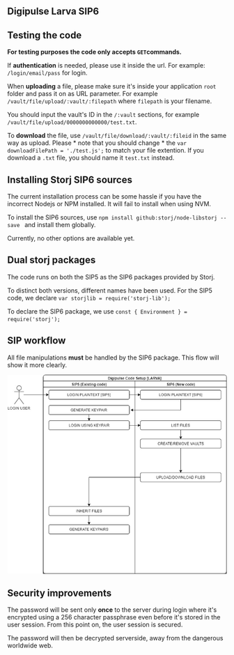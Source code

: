 Digipulse Larva SIP6
--------------------

## Testing the code
**For testing purposes the code only accepts `GET`commands.**

If **authentication** is needed, please use it inside the url.
For example: `/login/email/pass` for login.

When **uploading** a file, please make sure it's inside your application `root` folder and pass it on as URL parameter. For example `/vault/file/upload/:vault/:filepath` where `filepath` is your filename. 

You should input the vault's ID in the `/:vault` sections, for example `/vault/file/upload/0000000000000/test.txt`.

To **download** the file, use `/vault/file/download/:vault/:fileid` in the same way as upload. Please * note that you should change * the `var downloadFilePath = './test.js';` to match your file extention. If you download a `.txt` file, you should name it `test.txt` instead.


## Installing Storj SIP6 sources
The current installation process can be some hassle if you have the incorrect Nodejs or NPM installed.
It will fail to install when using NVM. 

To install the SIP6 sources, use `npm install github:storj/node-libstorj --save ` and install them globally.

Currently, no other options are available yet.


## Dual storj packages

The code runs on both the SIP5 as the SIP6 packages provided by Storj.

To distinct both versions, different names have been used. For the SIP5 code, we declare `var storjlib = require('storj-lib');`

To declare the SIP6 package, we use `const { Environment } = require('storj');`


## SIP workflow

All file manipulations **must** be handled by the SIP6 package. This flow will show it more clearly.

![alt text](https://github.com/dgpdev/dgp-larva-sip6/blob/master/SIP.jpg)


## Security improvements

The password will be sent only **once** to the server during login where it's encrypted using a 256 character passphrase even before it's stored in the user session. From this point on, the user session is secured.

The password will then be decrypted serverside, away from the dangerous worldwide web.
